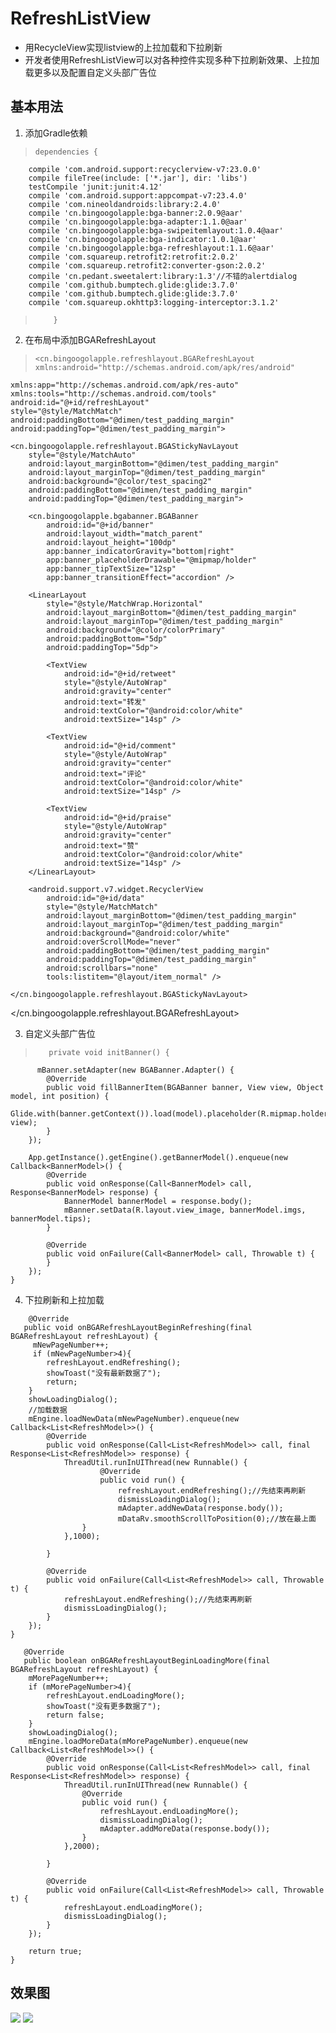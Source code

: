 # RefreshListView

- 用RecycleView实现listview的上拉加载和下拉刷新
- 开发者使用RefreshListView可以对各种控件实现多种下拉刷新效果、上拉加载更多以及配置自定义头部广告位

## 基本用法

1. 添加Gradle依赖

>     dependencies {
        compile 'com.android.support:recyclerview-v7:23.0.0'
        compile fileTree(include: ['*.jar'], dir: 'libs')
        testCompile 'junit:junit:4.12'
        compile 'com.android.support:appcompat-v7:23.4.0'
        compile 'com.nineoldandroids:library:2.4.0'
        compile 'cn.bingoogolapple:bga-banner:2.0.9@aar'
        compile 'cn.bingoogolapple:bga-adapter:1.1.0@aar'
        compile 'cn.bingoogolapple:bga-swipeitemlayout:1.0.4@aar'
        compile 'cn.bingoogolapple:bga-indicator:1.0.1@aar'
        compile 'cn.bingoogolapple:bga-refreshlayout:1.1.6@aar'
        compile 'com.squareup.retrofit2:retrofit:2.0.2'
        compile 'com.squareup.retrofit2:converter-gson:2.0.2'
        compile 'cn.pedant.sweetalert:library:1.3'//不错的alertdialog
        compile 'com.github.bumptech.glide:glide:3.7.0'
        compile 'com.github.bumptech.glide:glide:3.7.0'
        compile 'com.squareup.okhttp3:logging-interceptor:3.1.2'
>         }

2. 在布局中添加BGARefreshLayout
>     <cn.bingoogolapple.refreshlayout.BGARefreshLayout xmlns:android="http://schemas.android.com/apk/res/android"
    xmlns:app="http://schemas.android.com/apk/res-auto"
    xmlns:tools="http://schemas.android.com/tools"
    android:id="@+id/refreshLayout"
    style="@style/MatchMatch"
    android:paddingBottom="@dimen/test_padding_margin"
    android:paddingTop="@dimen/test_padding_margin">

    <cn.bingoogolapple.refreshlayout.BGAStickyNavLayout
        style="@style/MatchAuto"
        android:layout_marginBottom="@dimen/test_padding_margin"
        android:layout_marginTop="@dimen/test_padding_margin"
        android:background="@color/test_spacing2"
        android:paddingBottom="@dimen/test_padding_margin"
        android:paddingTop="@dimen/test_padding_margin">

        <cn.bingoogolapple.bgabanner.BGABanner
            android:id="@+id/banner"
            android:layout_width="match_parent"
            android:layout_height="100dp"
            app:banner_indicatorGravity="bottom|right"
            app:banner_placeholderDrawable="@mipmap/holder"
            app:banner_tipTextSize="12sp"
            app:banner_transitionEffect="accordion" />

        <LinearLayout
            style="@style/MatchWrap.Horizontal"
            android:layout_marginBottom="@dimen/test_padding_margin"
            android:layout_marginTop="@dimen/test_padding_margin"
            android:background="@color/colorPrimary"
            android:paddingBottom="5dp"
            android:paddingTop="5dp">

            <TextView
                android:id="@+id/retweet"
                style="@style/AutoWrap"
                android:gravity="center"
                android:text="转发"
                android:textColor="@android:color/white"
                android:textSize="14sp" />

            <TextView
                android:id="@+id/comment"
                style="@style/AutoWrap"
                android:gravity="center"
                android:text="评论"
                android:textColor="@android:color/white"
                android:textSize="14sp" />

            <TextView
                android:id="@+id/praise"
                style="@style/AutoWrap"
                android:gravity="center"
                android:text="赞"
                android:textColor="@android:color/white"
                android:textSize="14sp" />
        </LinearLayout>

        <android.support.v7.widget.RecyclerView
            android:id="@+id/data"
            style="@style/MatchMatch"
            android:layout_marginBottom="@dimen/test_padding_margin"
            android:layout_marginTop="@dimen/test_padding_margin"
            android:background="@android:color/white"
            android:overScrollMode="never"
            android:paddingBottom="@dimen/test_padding_margin"
            android:paddingTop="@dimen/test_padding_margin"
            android:scrollbars="none"
            tools:listitem="@layout/item_normal" />

    </cn.bingoogolapple.refreshlayout.BGAStickyNavLayout>
</cn.bingoogolapple.refreshlayout.BGARefreshLayout>

3. 自定义头部广告位

>        private void initBanner() {
          mBanner.setAdapter(new BGABanner.Adapter() {
            @Override
            public void fillBannerItem(BGABanner banner, View view, Object model, int position) {
                Glide.with(banner.getContext()).load(model).placeholder(R.mipmap.holder).error(R.mipmap.holder).dontAnimate().thumbnail(0.1f).into((ImageView) view);
            }
        });

        App.getInstance().getEngine().getBannerModel().enqueue(new Callback<BannerModel>() {
            @Override
            public void onResponse(Call<BannerModel> call, Response<BannerModel> response) {
                BannerModel bannerModel = response.body();
                mBanner.setData(R.layout.view_image, bannerModel.imgs, bannerModel.tips);
            }

            @Override
            public void onFailure(Call<BannerModel> call, Throwable t) {
            }
        });
    }
  
  4. 下拉刷新和上拉加载
 > 
        @Override
       public void onBGARefreshLayoutBeginRefreshing(final BGARefreshLayout refreshLayout) {
         mNewPageNumber++;
         if (mNewPageNumber>4){
            refreshLayout.endRefreshing();
            showToast("没有最新数据了");
            return;
        }
        showLoadingDialog();
        //加载数据
        mEngine.loadNewData(mNewPageNumber).enqueue(new Callback<List<RefreshModel>>() {
            @Override
            public void onResponse(Call<List<RefreshModel>> call, final Response<List<RefreshModel>> response) {
                ThreadUtil.runInUIThread(new Runnable() {
                        @Override
                        public void run() {
                            refreshLayout.endRefreshing();//先结束再刷新
                            dismissLoadingDialog();
                            mAdapter.addNewData(response.body());
                            mDataRv.smoothScrollToPosition(0);//放在最上面
                    }
                },1000);

            }

            @Override
            public void onFailure(Call<List<RefreshModel>> call, Throwable t) {
                refreshLayout.endRefreshing();//先结束再刷新
                dismissLoadingDialog();
            }
        });
    }

       @Override
       public boolean onBGARefreshLayoutBeginLoadingMore(final BGARefreshLayout refreshLayout) {
        mMorePageNumber++;
        if (mMorePageNumber>4){
            refreshLayout.endLoadingMore();
            showToast("没有更多数据了");
            return false;
        }
        showLoadingDialog();
        mEngine.loadMoreData(mMorePageNumber).enqueue(new Callback<List<RefreshModel>>() {
            @Override
            public void onResponse(Call<List<RefreshModel>> call, final Response<List<RefreshModel>> response) {
                ThreadUtil.runInUIThread(new Runnable() {
                    @Override
                    public void run() {
                        refreshLayout.endLoadingMore();
                        dismissLoadingDialog();
                        mAdapter.addMoreData(response.body());
                    }
                },2000);

            }

            @Override
            public void onFailure(Call<List<RefreshModel>> call, Throwable t) {
                refreshLayout.endLoadingMore();
                dismissLoadingDialog();
            }
        });

        return true;
    }
## 效果图

![](http://ww3.sinaimg.cn/mw690/9df03a21gw1f7j5us153sj20900g1js6.jpg)
![](http://ww2.sinaimg.cn/mw690/9df03a21jw1f7j5nb91xnj208u0g1751.jpg)
